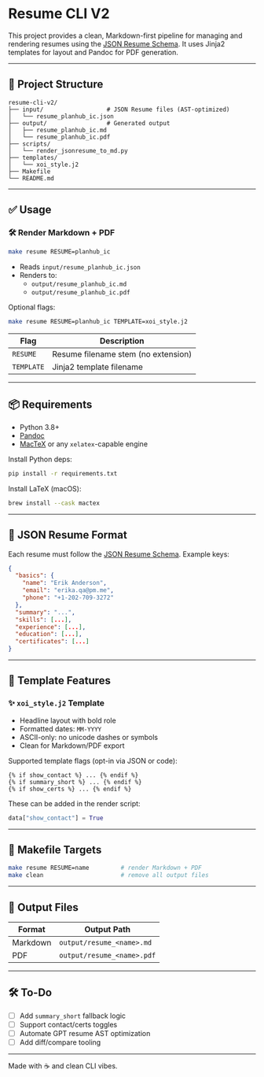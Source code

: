 # Resume CLI V2

This project provides a clean, Markdown-first pipeline for managing and rendering resumes using the [JSON Resume Schema](https://jsonresume.org/schema/). It uses Jinja2 templates for layout and Pandoc for PDF generation.

---

## 📁 Project Structure

```
resume-cli-v2/
├── input/                  # JSON Resume files (AST-optimized)
│   └── resume_planhub_ic.json
├── output/                 # Generated output
│   ├── resume_planhub_ic.md
│   └── resume_planhub_ic.pdf
├── scripts/
│   └── render_jsonresume_to_md.py
├── templates/
│   └── xoi_style.j2
├── Makefile
└── README.md
```

---

## ✅ Usage

### 🛠 Render Markdown + PDF

```bash
make resume RESUME=planhub_ic
```

- Reads `input/resume_planhub_ic.json`
- Renders to:
  - `output/resume_planhub_ic.md`
  - `output/resume_planhub_ic.pdf`

Optional flags:

```bash
make resume RESUME=planhub_ic TEMPLATE=xoi_style.j2
```

| Flag        | Description                          |
|-------------|--------------------------------------|
| `RESUME`    | Resume filename stem (no extension)  |
| `TEMPLATE`  | Jinja2 template filename             |

---

## 📦 Requirements

- Python 3.8+
- [Pandoc](https://pandoc.org/)
- [MacTeX](https://tug.org/mactex/) or any `xelatex`-capable engine

Install Python deps:

```bash
pip install -r requirements.txt
```

Install LaTeX (macOS):

```bash
brew install --cask mactex
```

---

## 📄 JSON Resume Format

Each resume must follow the [JSON Resume Schema](https://jsonresume.org/schema/). Example keys:

```json
{
  "basics": {
    "name": "Erik Anderson",
    "email": "erika.qa@pm.me",
    "phone": "+1-202-709-3272"
  },
  "summary": "...",
  "skills": [...],
  "experience": [...],
  "education": [...],
  "certificates": [...]
}
```

---

## 🧠 Template Features

### ✨ `xoi_style.j2` Template

- Headline layout with bold role
- Formatted dates: `MM-YYYY`
- ASCII-only: no unicode dashes or symbols
- Clean for Markdown/PDF export

Supported template flags (opt-in via JSON or code):

```jinja2
{% if show_contact %} ... {% endif %}
{% if summary_short %} ... {% endif %}
{% if show_certs %} ... {% endif %}
```

These can be added in the render script:

```python
data["show_contact"] = True
```

---

## 🔧 Makefile Targets

```bash
make resume RESUME=name         # render Markdown + PDF
make clean                      # remove all output files
```

---

## 📄 Output Files

| Format   | Output Path                  |
|----------|------------------------------|
| Markdown | `output/resume_<name>.md`    |
| PDF      | `output/resume_<name>.pdf`   |

---

## 🛠 To-Do

- [ ] Add `summary_short` fallback logic
- [ ] Support contact/certs toggles
- [ ] Automate GPT resume AST optimization
- [ ] Add diff/compare tooling

---

Made with ☕️ and clean CLI vibes.
